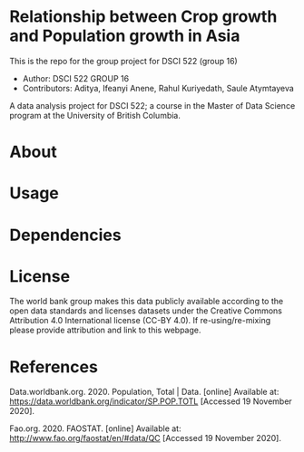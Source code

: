 # Relationship between Crop growth and Population growth in Asia

This is the repo for the group project for DSCI 522 (group 16)

- Author: DSCI 522 GROUP 16
- Contributors: Aditya, Ifeanyi Anene, Rahul Kuriyedath, Saule Atymtayeva

A data analysis project for DSCI 522; a course in the Master of Data Science program at the University of British Columbia.

# About 



# Usage


# Dependencies


# License 

The world bank group makes this data publicly available according to the open data standards and licenses datasets under the Creative Commons Attribution 4.0 International license (CC-BY 4.0). If re-using/re-mixing please provide attribution and link to this webpage.


# References 

Data.worldbank.org. 2020. Population, Total | Data. [online] Available at: <https://data.worldbank.org/indicator/SP.POP.TOTL> [Accessed 19 November 2020].

Fao.org. 2020. FAOSTAT. [online] Available at: <http://www.fao.org/faostat/en/#data/QC> [Accessed 19 November 2020].
